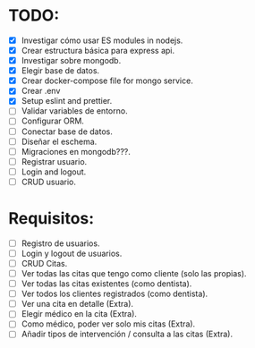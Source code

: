 # TODO:
  * [X] Investigar cómo usar ES modules in nodejs.
  * [X] Crear estructura básica para express api.
  * [X] Investigar sobre mongodb.
  * [X] Elegir base de datos.
  * [X] Crear docker-compose file for mongo service.
  * [X] Crear .env
  * [X] Setup eslint and prettier.
  * [ ] Validar variables de entorno.
  * [ ] Configurar ORM.
  * [ ] Conectar base de datos.
  * [ ] Diseñar el eschema.
  * [ ] Migraciones en mongodb???.
  * [ ] Registrar usuario.
  * [ ] Login and logout.
  * [ ] CRUD usuario.

# Requisitos:
  * [ ] Registro de usuarios.
  * [ ] Login y logout de usuarios.
  * [ ] CRUD Citas.
  * [ ] Ver todas las citas que tengo como cliente (solo las propias).
  * [ ] Ver todas las citas existentes (como dentista).
  * [ ] Ver todos los clientes registrados (como dentista).
  * [ ] Ver una cita en detalle (Extra).
  * [ ] Elegir médico en la cita (Extra).
  * [ ] Como médico, poder ver solo mis citas (Extra).
  * [ ] Añadir tipos de intervención / consulta a las citas (Extra).
